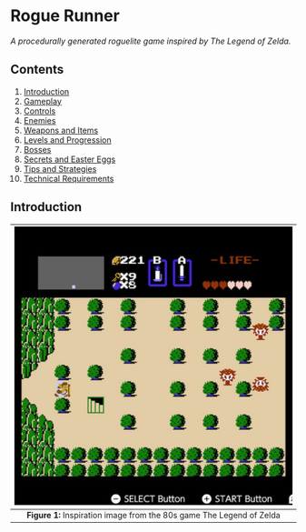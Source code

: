 # Rogue Runner
*A procedurally generated roguelite game inspired by The Legend of Zelda.*

## Contents

1. [Introduction](#introduction)
2. [Gameplay](#gameplay)
3. [Controls](#controls)
4. [Enemies](#enemies)
5. [Weapons and Items](#weapons-and-items)
6. [Levels and Progression](#levels-and-progression)
7. [Bosses](#bosses)
8. [Secrets and Easter Eggs](#secrets-and-easter-eggs)
9. [Tips and Strategies](#tips-and-strategies)
10. [Technical Requirements](#technical-requirements)

## Introduction


|                   ![plot](./media/tloz_sample0.png)                   |
|:---------------------------------------------------------------------:|
| **Figure 1:** Inspiration image from the 80s game The Legend of Zelda |